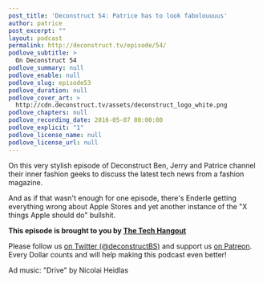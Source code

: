 ```yaml
---
post_title: 'Deconstruct 54: Patrice has to look fabolouuuus'
author: patrice
post_excerpt: ""
layout: podcast
permalink: http://deconstruct.tv/episode/54/
podlove_subtitle: >
  On Deconstruct 54
podlove_summary: null
podlove_enable: null
podlove_slug: episode53
podlove_duration: null
podlove_cover_art: >
  http://cdn.deconstruct.tv/assets/deconstruct_logo_white.png
podlove_chapters: null
podlove_recording_date: 2016-05-07 00:00:00
podlove_explicit: "1"
podlove_license_name: null
podlove_license_url: null
---
```

<p>On this very stylish episode of Deconstruct Ben, Jerry and Patrice channel their inner fashion geeks to discuss the latest tech news from a fashion magazine.</p>
<p>And as if that wasn't enough for one episode, there's Enderle getting everything wrong about Apple Stores and yet another instance of the "X things Apple should do" bullshit.</p>
<p><strong>This episode is brought to you by <a href="http://thetechhangout.com">The Tech Hangout</a></strong>
</p>
<p>
Please follow us <a href="http://twitter.com/deconstructBS">on Twitter (@deconstructBS)</a> and support us <a href="http://patreon.com/deconstruct">on Patreon</a>. Every Dollar counts and will help making this podcast even better!
</p>
<p>Ad music: "Drive" by Nicolai Heidlas</p>
